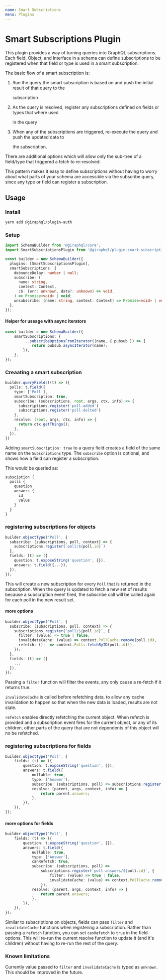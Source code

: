 ```yaml
---
name: Smart Subscriptions
menu: Plugins
---
```


# Smart Subscriptions Plugin

This plugin provides a way of turning queries into GraphQL subscriptions. Each field, Object, and Interface in a schema can define subscriptions to be registered when that field or type is used in a smart subscription.

The basic flow of a smart subscription is:

1. Run the query the smart subscription is based on and push the initial result of that query to the

   subscription

2. As the query is resolved, register any subscriptions defined on fields or types that where used

   in the query

3. When any of the subscriptions are triggered, re-execute the query and push the updated data to

   the subscription.

There are additional options which will allow only the sub-tree of a field/type that triggered a fetch to re-resolved.

This pattern makes it easy to define subscriptions without having to worry about what parts of your schema are accessible via the subscribe query, since any type or field can register a subscription.

## Usage

### Install

```bash
yarn add @giraphql/plugin-auth
```

### Setup

```typescript
import SchemaBuilder from '@giraphql/core';
import SmartSubscriptionsPlugin from '@giraphql/plugin-smart-subscriptions';

const builder = new SchemaBuilder({
  plugins: [SmartSubscriptionsPlugin],
  smartSubscriptions: {
    debounceDelay: number | null;
    subscribe: (
      name: string,
      context: Context,
      cb: (err: unknown, data?: unknown) => void,
    ) => Promise<void> | void;
    unsubscribe: (name: string, context: Context) => Promise<void> | void;
  },
});
```

#### Helper for ussage with async iterators

```typescript
const builder = new SchemaBuilder({
    smartSubscriptions: {
        ...subscribeOptionsFromIterator((name, { pubsub }) => {
            return pubsub.asyncIterator(name);
        }),
    },
});
```

### Creaating a smart subscription

```typescript
builder.queryFields((t) => ({
  polls: t.field({
    type: ['Poll'],
    smartSubscription: true,
    subscribe: (subscriptions, root, args, ctx, info) => {
      subscriptions.register('poll-added')
      subscriptions.register('poll-delted')
    },
    resolve: (root, args, ctx, info) => {
      return ctx.getThings();
    },
  }),
})
```

Adding `smartSubscription: true` to a query field creates a field of the same name on the `Subscriptions` type. The `subscribe` option is optional, and shows how a field can register a subscription.

This would be queried as:

```graphql
subsciption {
  polls {
    question
    answers {
      id
      value
    }
  }
}
```

### registering subscriptions for objects

```typescript
builder.objectType('Poll', {
  subscribe: (subscriptions, poll, context) => {
    subscriptions.register(`poll/${poll.id}`)
  },
  fields: (t) => ({
    question: t.exposeString('question', {}),
    answers: t.field({...}),
  }),
});
```

This will create a new subscription for every `Poll` that is returned in the subscription. When the query is updated to fetch a new set of results because a subscription event fired, the subscribe call will be called again for each poll in the new result set.

#### more options

```typescript
builder.objectType('Poll', {
  subscribe: (subscriptions, poll, context) => {
    subscriptions.register(`poll/${poll.id}`, {
      filter: (value) => true | false,
      invalidateCache: (value) => context.PollCache.remove(poll.id),
      refetch: ():  => context.Polls.fetchByID(poll.id)!),
    });
  },
  fields: (t) => ({
    ...
  }),
});
```

Passing a `filter` function will filter the events, any only cause a re-fetch if it returns true.

`invalidateCache` is called before refetching data, to allow any cache invalidation to happen so that when the new data is loaded, results are not stale.

`refetch` enables directly refetching the current object. When refetch is provided and a subscription event fires for the current object, or any of its children, other parts of the query that are not dependents of this object will no be refetched.

### registering subscriptions for fields

```typescript
builder.objectType('Poll', {
    fields: (t) => ({
        question: t.exposeString('question', {}),
        answers: t.field({
            nullable: true,
            type: ['Answer'],
            subscribe: (subscriptions, poll) => subscriptions.register(`poll-answers/${poll.id}`),
            resolve: (parent, args, context, info) => {
                return parent.answers;
            },
        }),
    }),
});
```

#### more options for fields

```typescript
builder.objectType('Poll', {
    fields: (t) => ({
        question: t.exposeString('question', {}),
        answers: t.field({
            nullable: true,
            type: ['Answer'],
            canRefetch: true,
            subscribe: (subscriptions, poll) =>
                subscriptions.register(`poll-answers/${poll.id}`, {
                    filter: (value) => true | false,
                    invalidateCache: (value) => context.PollCache.remove(poll.id),
                }),
            resolve: (parent, args, context, info) => {
                return parent.answers;
            },
        }),
    }),
});
```

Similar to subscriptions on objects, fields can pass `filter` and `invalidateCache` functions when registering a subscription. Rather than passing a `refetch` function, you can set `canRefetch` to `true` in the field options. This will re-run the current resolve function to update it \(and it's children\) without having to re-run the rest of the query.

### Known limitations

Currently value passed to `filter` and `invalidateCache` is typed as `unknown`. This should be improved in the future.

